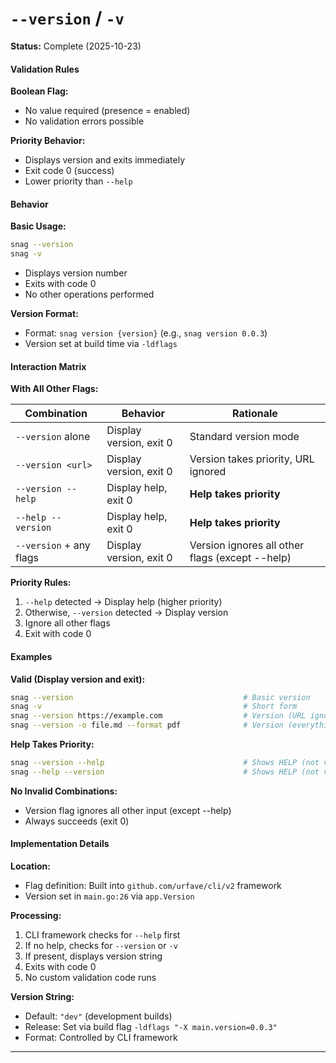 # `--version` / `-v`

**Status:** Complete (2025-10-23)

#### Validation Rules

**Boolean Flag:**
- No value required (presence = enabled)
- No validation errors possible

**Priority Behavior:**
- Displays version and exits immediately
- Exit code 0 (success)
- Lower priority than `--help`

#### Behavior

**Basic Usage:**
```bash
snag --version
snag -v
```
- Displays version number
- Exits with code 0
- No other operations performed

**Version Format:**
- Format: `snag version {version}` (e.g., `snag version 0.0.3`)
- Version set at build time via `-ldflags`

#### Interaction Matrix

**With All Other Flags:**

| Combination | Behavior | Rationale |
|-------------|----------|-----------|
| `--version` alone | Display version, exit 0 | Standard version mode |
| `--version <url>` | Display version, exit 0 | Version takes priority, URL ignored |
| `--version --help` | Display help, exit 0 | **Help takes priority** |
| `--help --version` | Display help, exit 0 | **Help takes priority** |
| `--version` + any flags | Display version, exit 0 | Version ignores all other flags (except --help) |

**Priority Rules:**
1. `--help` detected → Display help (higher priority)
2. Otherwise, `--version` detected → Display version
3. Ignore all other flags
4. Exit with code 0

#### Examples

**Valid (Display version and exit):**
```bash
snag --version                                      # Basic version
snag -v                                             # Short form
snag --version https://example.com                  # Version (URL ignored)
snag --version -o file.md --format pdf              # Version (everything ignored)
```

**Help Takes Priority:**
```bash
snag --version --help                               # Shows HELP (not version)
snag --help --version                               # Shows HELP (not version)
```

**No Invalid Combinations:**
- Version flag ignores all other input (except --help)
- Always succeeds (exit 0)

#### Implementation Details

**Location:**
- Flag definition: Built into `github.com/urfave/cli/v2` framework
- Version set in `main.go:26` via `app.Version`

**Processing:**
1. CLI framework checks for `--help` first
2. If no help, checks for `--version` or `-v`
3. If present, displays version string
4. Exits with code 0
5. No custom validation code runs

**Version String:**
- Default: `"dev"` (development builds)
- Release: Set via build flag `-ldflags "-X main.version=0.0.3"`
- Format: Controlled by CLI framework

---
